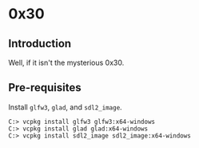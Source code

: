 # 0x30

## Introduction
Well, if it isn't the mysterious 0x30.


## Pre-requisites
Install `glfw3`, `glad`, and `sdl2_image`.

	C:> vcpkg install glfw3 glfw3:x64-windows
	C:> vcpkg install glad glad:x64-windows
	C:> vcpkg install sdl2_image sdl2_image:x64-windows
